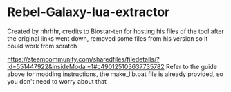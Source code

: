 # Rebel-Galaxy-lua-extractor
Created by hhrhhr, credits to Biostar-ten for hosting his files of the tool after the original links went down, removed some files from his version so it could work from scratch

https://steamcommunity.com/sharedfiles/filedetails/?id=551447922&insideModal=1#c490125103637735782 
Refer to the guide above for modding instructions,
the make_lib.bat file is already provided, so you don't need to worry about that
